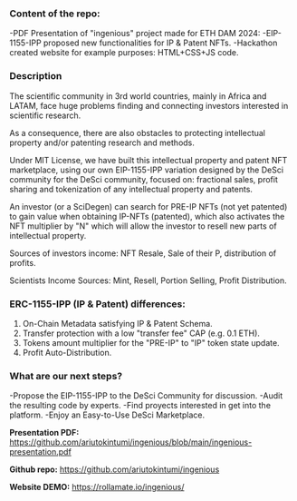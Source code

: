 ### Content of the repo:
-PDF Presentation of "ingenious" project made for ETH DAM 2024: 
-EIP-1155-IPP proposed new functionalities for IP & Patent NFTs.
-Hackathon created website for example purposes: HTML+CSS+JS code.

### Description
The scientific community in 3rd world countries, mainly in Africa and LATAM, face huge problems finding and connecting investors interested in scientific research.

As a consequence, there are also obstacles to protecting intellectual property and/or patenting research and methods.

Under MIT License, we have built this intellectual property and patent NFT marketplace, using our own EIP-1155-IPP variation designed by the DeSci community for the DeSci community, focused on: fractional sales, profit sharing and tokenization of any intellectual property and patents.

An investor (or a SciDegen) can search for PRE-IP NFTs (not yet patented) to gain value when obtaining IP-NFTs (patented), which also activates the NFT multiplier by "N" which will allow the investor to resell new parts of intellectual property.

Sources of investors income: NFT Resale, Sale of their P, distribution of profits.

Scientists Income Sources: Mint, Resell, Portion Selling, Profit Distribution.

### ERC-1155-IPP (IP & Patent) differences:
1. On-Chain Metadata satisfying IP & Patent Schema.
2. Transfer protection with a low "transfer fee" CAP (e.g. 0.1 ETH).
3. Tokens amount multiplier for the "PRE-IP" to "IP" token state update.
4. Profit Auto-Distribution.

### What are our next steps?
-Propose the EIP-1155-IPP to the DeSci Community for discussion.
-Audit the resulting code by experts.
-Find proyects interested in get into the platform.
-Enjoy an Easy-to-Use DeSci Marketplace.

**Presentation PDF:** https://github.com/ariutokintumi/ingenious/blob/main/ingenious-presentation.pdf

**Github repo:** https://github.com/ariutokintumi/ingenious

**Website DEMO:** https://rollamate.io/ingenious/

